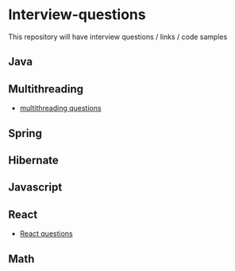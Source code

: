 # Interview-questions
This repository will have interview questions / links / code samples

## Java 


## Multithreading

 - [multithreading questions](./multithreading/README.md)

## Spring


## Hibernate


## Javascript


## React

 - [React questions](./react/README.md)

## Math
